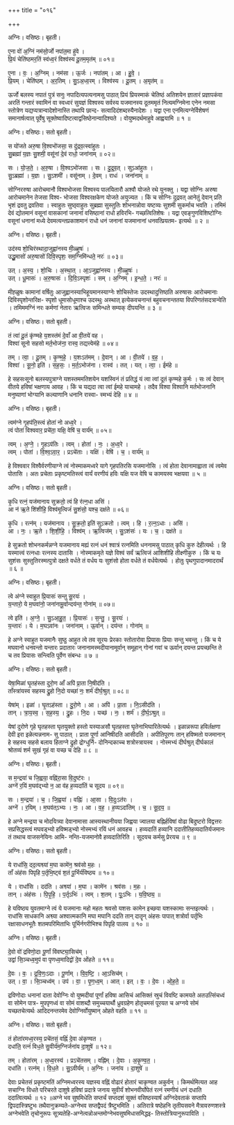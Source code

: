 +++
title = "०१६"

+++


अग्निः। वसिष्ठः। बृहती।

ए॒ना वो॑ अ॒ग्निं नम॑सो॒र्जो नपा॑त॒मा हु॑वे ।  
प्रि॒यं चेति॑ष्ठमर॒तिं स्व॑ध्व॒रं विश्व॑स्य दू॒तम॒मृत॑म् ॥ ०१॥

ए॒ना । वः॒ । अ॒ग्निम् । नम॑सा । ऊ॒र्जः । नपा॑तम् । आ । हु॒वे॒ ।  
प्रि॒यम् । चेति॑ष्ठम् । अ॒र॒तिम् । सु॒ऽअ॒ध्व॒रम् । विश्व॑स्य । दू॒तम् । अ॒मृत॑म् ॥

ऊर्जो बलस्य नपातं पुत्रं सनुः नपादित्यपत्यनामसु पाठात् प्रियं प्रियस्माकं चेतिष्ठं अतिशयेन ज्ञातारं प्रज्ञापकंवा अरतिं गन्तारं स्वामिनं वा स्वध्वरं सुयज्ञं विश्वस्य सर्वस्य यजमानस्य दूतममृतं नित्यमग्निमेना एनेन नमसा स्तोत्रेण यद्यप्यत्रान्वादेशोनास्ति तथापि छान्द- सत्वादिदंशब्दस्यैनादेशः । यद्वा एना एनमित्यग्नेर्विशेषणं समानार्षत्वात् पूर्वेषु सूक्तेष्वादिष्टत्वाद्वसिष्ठेनान्वादिश्यते । वोयुष्मदर्थमाहुवे आह्वयामि ॥ १ ॥

अग्निः। वसिष्ठः। सतो बृहती।

स यो॑जते अरु॒षा वि॒श्वभो॑जसा॒ स दु॑द्रव॒त्स्वा॑हुतः ।  
सु॒ब्रह्मा॑ य॒ज्ञः सु॒शमी॒ वसू॑नां दे॒वं राधो॒ जना॑नाम् ॥ ०२॥

सः । यो॒ज॒ते॒ । अ॒रु॒षा । वि॒श्वऽभो॑जसा । सः । दु॒द्र॒व॒त् । सुऽआ॑हुतः ।  
सु॒ऽब्रह्मा॑ । य॒ज्ञः । सु॒ऽशमी॑ । वसू॑नाम् । दे॒वम् । राधः॑ । जना॑नाम् ॥

सोग्निररुषा आरोचमानौ विश्वभोजसा विश्वस्य पालयितारौ अश्वौ योजते रथे युनक्तु । यद्वा सोग्निः अरुषा आरोचमानेन तेजसा विश्व- भोजसा विश्वरक्षकेण योजते अयुज्यत । किं च सोग्निः दुद्रवत् आनेतुं देवान् प्रति भृशं द्रवतु द्रवतिवा । स्वाहुतः सुष्ठ्वाहुतः सुब्रह्मा सुस्तुतिः शोभनान्नोवा यष्टव्यः सुशमी सुकर्माच भवति । तमिमं देवं द्योतमानं वसूनां वासकानां जनानां वसिष्ठानां राधो हविरभि- गच्छत्वितिशेषः । यद्वा एवङ्गुणविशिष्टोग्निः वसूनां धनानां मध्ये देवमत्यन्तप्रकाशमानं राधो धनं जनानां यजमानानां धनवत्प्रियतम- इत्यर्थः ॥ २ ॥

अग्निः। वसिष्ठः। बृहती।

उद॑स्य शो॒चिर॑स्थादा॒जुह्वा॑नस्य मी॒ळ्हुषः॑ ।  
उद्धू॒मासो॑ अरु॒षासो॑ दिवि॒स्पृशः॒ सम॒ग्निमि॑न्धते॒ नरः॑ ॥ ०३॥

उत् । अ॒स्य॒ । शो॒चिः । अ॒स्था॒त् । आ॒ऽजुह्वा॑नस्य । मी॒ळ्हुषः॑ ।  
उत् । धू॒मासः॑ । अ॒रु॒षासः॑ । दि॒वि॒ऽस्पृशः॑ । सम् । अ॒ग्निम् । इ॒न्ध॒ते॒ । नरः॑ ॥

मीह्ळुषः कामानां वर्षितुः आजुह्वानस्याभिहूयमानस्याग्नेः शोचिस्तेजः उदस्थादुत्तिष्ठति अरुषासः आरोचमानाः दिविस्पृशोन्तरिक्ष- स्पृशो धूमासोधूमाश्च उदस्थुः अस्थात् इत्येकवचनान्तं बहुवचनान्ततया विपरिणतंसदत्रान्वेति । तमिममग्निं नरः कर्मणां नेतारः ऋत्विजः समिन्धते सम्यक् दीपयन्ति ॥ ३ ॥

अग्निः। वसिष्ठः। सतो बृहती।

तं त्वा॑ दू॒तं कृ॑ण्महे य॒शस्त॑मं दे॒वाँ आ वी॒तये॑ वह ।  
विश्वा॑ सूनो सहसो मर्त॒भोज॑ना॒ रास्व॒ तद्यत्त्वेम॑हे ॥ ०४॥

तम् । त्वा॒ । दू॒तम् । कृ॒ण्म॒हे॒ । य॒शःऽत॑मम् । दे॒वान् । आ । वी॒तये॑ । व॒ह॒ ।  
विश्वा॑ । सू॒नो॒ इति॑ । स॒ह॒सः॒ । म॒र्त॒ऽभोज॑ना । रास्व॑ । तत् । यत् । त्वा॒ । ईम॑हे ॥

हे सहसःसूनो बलस्यपुत्राग्ने यशस्तममतिशयेन यशस्विनं तं प्रतिद्धं यं त्वा त्वां दूतं कृण्महे कुर्मः । सः त्वं देवान् वीतये हविषां भक्षणाय आवह । किं च यद्यदा त्वा त्वां ईमहे याचामहे । तदैव विश्वा विश्वानि मर्तभोजनानि मनुष्याणां भोग्यानि कल्याणानि धनानि रास्वा- स्मभ्यं देहि ॥ ४ ॥

अग्निः। वसिष्ठः। बृहती।

त्वम॑ग्ने गृ॒हप॑ति॒स्त्वं होता॑ नो अध्व॒रे ।  
त्वं पोता॑ विश्ववार॒ प्रचे॑ता॒ यक्षि॒ वेषि॑ च॒ वार्य॑म् ॥ ०५॥

त्वम् । अ॒ग्ने॒ । गृ॒हऽप॑तिः । त्वम् । होता॑ । नः॒ । अ॒ध्व॒रे ।  
त्वम् । पोता॑ । वि॒श्व॒ऽवा॒र॒ । प्रऽचे॑ताः । यक्षि॑ । वेषि॑ । च॒ । वार्य॑म् ॥

हे विश्ववार विश्वैर्वरणीयाग्ने त्वं नोस्माकमध्वरे यागे गृहपतिरसि यजमानोसि । त्वं होता देवानामाह्वाता त्वं त्वमेव पोतासि । अतः प्रचेताः प्रकृष्टमतिस्त्वं वार्यं वरणीयं हविः यक्षि यज वेषि च कामयस्व भक्षयवा ॥ ५ ॥

अग्निः। वसिष्ठः। सतो बृहती।

कृ॒धि रत्नं॒ यज॑मानाय सुक्रतो॒ त्वं हि र॑त्न॒धा असि॑ ।  
आ न॑ ऋ॒ते शि॑शीहि॒ विश्व॑मृ॒त्विजं॑ सु॒शंसो॒ यश्च॒ दक्ष॑ते ॥ ०६॥

कृ॒धि । रत्न॑म् । यज॑मानाय । सु॒क्र॒तो॒ इति॑ सुऽक्रतो । त्वम् । हि । र॒त्न॒ऽधाः । असि॑ ।  
आ । नः॒ । ऋ॒ते । शि॒शी॒हि॒ । विश्व॑म् । ऋ॒त्विज॑म् । सु॒ऽशंसः॑ । यः । च॒ । दक्ष॑ते ॥

हे सुक्रतो शोभनकर्मन्नग्ने यजमानाय मह्यं रत्नं धनं श्वात्रं रत्नमिति धननामसु पाठात् कृधि कुरु देहीत्यर्थः । हि यस्मात्त्वं रत्नधाः रत्नस्य दातासि । नोस्माकमृते यज्ञे विश्वं सर्वं ऋत्विजं आशिशीहि तीक्ष्णीकुरु । किं च यः सुशंसः सुस्तुतिरस्मत्पुत्रो दक्षते वर्धते तं वर्धय यः सुशंसो होता वर्धते तं वर्धयेत्यर्थः । होतुः पृथगुपादानमादरार्थं ॥ ६ ॥

अग्निः। वसिष्ठः। बृहती।

त्वे अ॑ग्ने स्वाहुत प्रि॒यासः॑ सन्तु सू॒रयः॑ ।  
य॒न्तारो॒ ये म॒घवा॑नो॒ जना॑नामू॒र्वान्दय॑न्त॒ गोना॑म् ॥ ०७॥

त्वे इति॑ । अ॒ग्ने॒ । सु॒ऽआ॒हु॒त॒ । प्रि॒यासः॑ । स॒न्तु॒ । सू॒रयः॑ ।  
य॒न्तारः॑ । ये । म॒घऽवा॑नः । जना॑नाम् । ऊ॒र्वान् । दय॑न्त । गोना॑म् ॥

हे अग्ने स्वाहुत यजमानैः सुष्ठु आहुत त्वे तव सूरयः प्रेरकाः स्तोतारोवा प्रियासः प्रियाः सन्तु भवन्तु । किं च ये मघवानो धनवन्तो यन्तारः प्रदातारः जनानामस्मदीयानामूर्वान् समूहान् गोनां गवां च ऊर्वान् दयन्त प्रयच्छन्ति ते च तव प्रियासः सन्त्विति पूर्वेण संबन्धः ॥ ७ ॥

अग्निः। वसिष्ठः। सतो बृहती।

येषा॒मिळा॑ घृ॒तह॑स्ता दुरो॒ण आँ अपि॑ प्रा॒ता नि॒षीद॑ति ।  
ताँस्त्रा॑यस्व सहस्य द्रु॒हो नि॒दो यच्छा॑ नः॒ शर्म॑ दीर्घ॒श्रुत् ॥ ०८॥

येषा॑म् । इळा॑ । घृ॒तऽह॑स्ता । दु॒रो॒णे । आ । अपि॑ । प्रा॒ता । नि॒ऽसीद॑ति ।  
तान् । त्रा॒य॒स्व॒ । स॒ह॒स्य॒ । द्रु॒हः । नि॒दः । यच्छ॑ । नः॒ । शर्म॑ । दी॒र्घ॒ऽश्रुत् ॥

येषां दुरोणे गृहे घृतहस्ता घृतयुक्तो हस्तो यस्याअसौ घृतहस्ता घृतेनाभिघारितेत्यर्थः । इळान्नरूपा हविर्लक्षणा देवी इरा इळेत्यन्ननाम- सु पाठात् । प्राता पूर्णा आनिषीदति आसीदति । अपीतिपूरणः तान् हविष्मतो यजमानान् हे सहस्य सहसे बलाय हिताग्ने द्रुहो द्रोग्धुर्नि- दोनिन्दकाच्च शत्रोस्त्रायस्व । नोस्मभ्यं दीर्घश्रुत् दीर्घकालं श्रोतव्यं शर्म सुखं गृहं वा यच्छ च देहि ॥ ८ ॥

अग्निः। वसिष्ठः। बृहती।

स म॒न्द्रया॑ च जि॒ह्वया॒ वह्नि॑रा॒सा वि॒दुष्ट॑रः ।  
अग्ने॑ र॒यिं म॒घव॑द्भ्यो न॒ आ व॑ह ह॒व्यदा॑तिं च सूदय ॥ ०९॥

सः । म॒न्द्रया॑ । च॒ । जि॒ह्वया॑ । वह्निः॑ । आ॒सा । वि॒दुःऽत॑रः ।  
अग्ने॑ । र॒यिम् । म॒घव॑त्ऽभ्यः । नः॒ । आ । व॒ह॒ । ह॒व्यऽदा॑तिम् । च॒ । सू॒द॒य॒ ॥

हे अग्ने मन्द्रया च मोदयित्र्या देवानामासा आस्यस्थानीयया जिह्वया ज्वालया बह्निर्हविषां वोढा बिदुष्टरो विद्वत्तरः सप्रसिद्धस्त्वं मघवड्भ्यो हविष्मड्भ्यो नोस्मभ्यं रयिं धनं आवहच । हव्यदातिं हव्यानि ददातीतिहव्यदातिर्यजमानः तं तथाच वाजसनेयिनः आमि- नन्ति-यजमानोवै हव्यदातिरिति । सूदयच कर्मसु प्रेरयच ॥ ९ ॥

अग्निः। वसिष्ठः। सतो बृहती।

ये राधां॑सि॒ दद॒त्यश्व्या॑ म॒घा कामे॑न॒ श्रव॑सो म॒हः ।  
ताँ अंह॑सः पिपृहि प॒र्तृभि॒ष्ट्वं श॒तं पू॒र्भिर्य॑विष्ठ्य ॥ १०॥

ये । राधां॑सि । दद॑ति । अश्व्या॑ । म॒घा । कामे॑न । श्रव॑सः । म॒हः ।  
तान् । अंह॑सः । पि॒पृ॒हि॒ । प॒र्तृऽभिः॑ । त्वम् । श॒तम् । पूः॒ऽभिः । य॒वि॒ष्ठ्य॒ ॥

हे यविष्ठ्य युवतमाग्ने त्वं ये यजमानाः महो महतः श्रवसो यशसः कामेन इच्छया यशस्कामाः सन्तइत्यर्थः । राधांसि साधकानि अश्व्या अश्वात्मकानि मघा मघानि ददति तान् दातॄन् अंहसः पापात् शत्रोर्वा पर्तृभिः रक्षासाधनभूतैः शतमपरिमिताभिः पूर्भिर्नगरीभिश्च पिपृहि पालय ॥ १० ॥

अग्निः। वसिष्ठः। बृहती।

दे॒वो वो॑ द्रविणो॒दाः पू॒र्णां वि॑वष्ट्या॒सिच॑म् ।  
उद्वा॑ सि॒ञ्चध्व॒मुप॑ वा पृणध्व॒मादिद्वो॑ दे॒व ओ॑हते ॥ ११॥

दे॒वः । वः॒ । द्र॒वि॒णः॒ऽदाः । पू॒र्णाम् । वि॒व॒ष्टि॒ । आ॒ऽसिच॑म् ।  
उत् । वा॒ । सि॒ञ्चध्व॑म् । उप॑ । वा॒ । पृ॒ण॒ध्व॒म् । आत् । इत् । वः॒ । दे॒वः । ओ॒ह॒ते॒ ॥

द्रविणोदाः धनानां दाता देवोग्निः वो युष्मदीयां पूर्णां हविषा आसिचं आसिक्तं स्रुचं विवष्टि कामयते अतउत्सिंचध्वं वा सोमेन पात्र- मुपपृणध्वं वा सोमं वाशब्दौ समुच्चयार्थौ ध्रुवग्रहेण होतृचमसं पूरयत च अग्नये सोमं यच्छतचेत्यर्थः आदिदनन्तरमेव देवोग्निर्वोयुष्मान् ओहते वहति ॥ ११ ॥

अग्निः। वसिष्ठः। सतो बृहती।

तं होता॑रमध्व॒रस्य॒ प्रचे॑तसं॒ वह्निं॑ दे॒वा अ॑कृण्वत ।  
दधा॑ति॒ रत्नं॑ विध॒ते सु॒वीर्य॑म॒ग्निर्जना॑य दा॒शुषे॑ ॥ १२॥

तम् । होता॑रम् । अ॒ध्व॒रस्य॑ । प्रऽचे॑तसम् । वह्नि॑म् । दे॒वाः । अ॒कृ॒ण्व॒त॒ ।  
दधा॑ति । रत्न॑म् । वि॒ध॒ते । सु॒ऽवीर्य॑म् । अ॒ग्निः । जना॑य । दा॒शुषे॑ ॥

देवाः प्रचेतसं प्रकृष्टमतिं अग्निमध्वरस्य यज्ञस्य वह्निं वोढारं होतारं चाकृण्वत अकुर्वन् । किमर्थमित्यत आह सचाग्निः विधते परिचरते दाशुषे हविषां प्रदात्रे जनाय सुवीर्यं शोभनवीर्योपेतं रत्नं रमणीयं धनं दधाति ददात्वित्यर्थः ॥ १२ ॥अग्ने भव सुषमिधेति सप्तर्चं सप्तदशं सूक्तं वसिष्ठस्यार्षं अग्निदेवताकं सप्तापि द्विपदास्त्रिष्टुभः तथैवानुक्रम्यते-अग्नेभव सप्तद्वैपदं त्रैष्टुभमिति । अतिरात्रे षष्ठेहनि तृतीयसवने मैत्रावरुणशस्त्रे अग्नेभवेति तृचोनुरूपः सूत्र्यतेहि-अग्नेत्वन्नोअन्तमोग्नेभवसुषमिधासमिद्धइ- तिस्तोत्रियानुरूपाविति ।